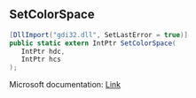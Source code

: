 ## SetColorSpace

```csharp
[DllImport("gdi32.dll", SetLastError = true)]
public static extern IntPtr SetColorSpace(
   IntPtr hdc,
   IntPtr hcs
);
```

Microsoft documentation: [Link](https://docs.microsoft.com/en-us/windows/win32/api/wingdi/nf-wingdi-setcolorspace)
